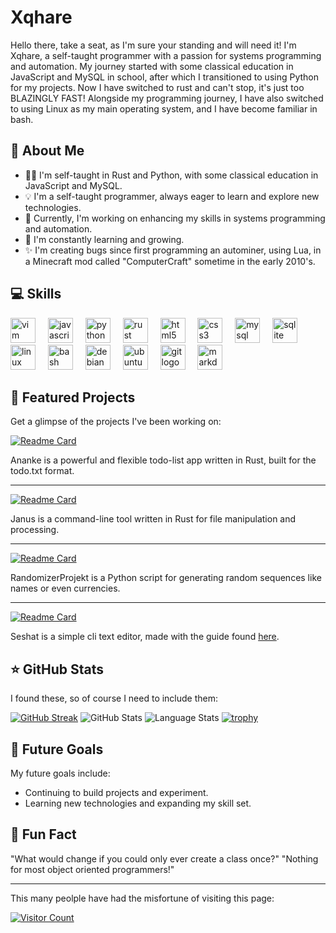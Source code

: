 # Xqhare
Hello there, take a seat, as I'm sure your standing and will need it! I'm Xqhare, a self-taught programmer with a passion for systems programming and automation. My journey started with some classical education in JavaScript and MySQL in school, after which I transitioned to using Python for my projects. Now I have switched to rust and can't stop, it's just too BLAZINGLY FAST! Alongside my programming journey, I have also switched to using Linux as my main operating system, and I have become familiar in bash.

## 🚀 About Me
- 👨‍💻 I'm self-taught in Rust and Python, with some classical education in JavaScript and MySQL.
- 💡 I'm a self-taught programmer, always eager to learn and explore new technologies.
- 🔭 Currently, I'm working on enhancing my skills in systems programming and automation.
- 🌱 I'm constantly learning and growing.
- ✨ I'm creating bugs since first programming an autominer, using Lua, in a Minecraft mod called "ComputerCraft" sometime in the early 2010's.

## 💻 Skills
<div align="left">
  <img src="https://cdn.jsdelivr.net/gh/devicons/devicon/icons/vim/vim-original.svg" height="40" alt="vim logo"  />
  <img width="12" />
  <img src="https://cdn.jsdelivr.net/gh/devicons/devicon/icons/javascript/javascript-original.svg" height="40" alt="javascript logo"  />
  <img width="12" />
  <img src="https://cdn.jsdelivr.net/gh/devicons/devicon/icons/python/python-original.svg" height="40" alt="python logo"  />
  <img width="12" />
  <img src="https://cdn.jsdelivr.net/gh/devicons/devicon/icons/rust/rust-plain.svg" height="40" alt="rust logo"  />
  <img width="12" />
  <img src="https://cdn.jsdelivr.net/gh/devicons/devicon/icons/html5/html5-original.svg" height="40" alt="html5 logo"  />
  <img width="12" />
  <img src="https://cdn.jsdelivr.net/gh/devicons/devicon/icons/css3/css3-original.svg" height="40" alt="css3 logo"  />
  <img width="12" />
  <img src="https://cdn.jsdelivr.net/gh/devicons/devicon/icons/mysql/mysql-original.svg" height="40" alt="mysql logo"  />
  <img width="12" />
  <img src="https://cdn.jsdelivr.net/gh/devicons/devicon/icons/sqlite/sqlite-original.svg" height="40" alt="sqlite logo"  />
  <img width="12" />
  <img src="https://cdn.jsdelivr.net/gh/devicons/devicon/icons/linux/linux-original.svg" height="40" alt="linux logo"  />
  <img width="12" />
  <img src="https://cdn.jsdelivr.net/gh/devicons/devicon/icons/bash/bash-original.svg" height="40" alt="bash logo"  />
  <img width="12" />
  <img src="https://cdn.jsdelivr.net/gh/devicons/devicon/icons/debian/debian-original.svg" height="40" alt="debian logo"  />
  <img width="12" />
  <img src="https://cdn.jsdelivr.net/gh/devicons/devicon/icons/ubuntu/ubuntu-plain.svg" height="40" alt="ubuntu logo"  />
  <img width="12" />
  <img src="https://cdn.jsdelivr.net/gh/devicons/devicon/icons/git/git-original.svg" height="40" alt="git logo"  />
  <img width="12" />
  <img src="https://cdn.jsdelivr.net/gh/devicons/devicon/icons/markdown/markdown-original.svg" height="40" alt="markdown logo"  />
</div>

## 🌟 Featured Projects
Get a glimpse of the projects I've been working on:

[![Readme Card](https://github-readme-stats.vercel.app/api/pin/?username=Xqhare&repo=ananke&show_onwer=true)](https://github.com/Xqhare/ananke)

Ananke is a powerful and flexible todo-list app written in Rust, built for the todo.txt format.

---
[![Readme Card](https://github-readme-stats.vercel.app/api/pin/?username=Xqhare&repo=janus&show_onwer=true)](https://github.com/Xqhare/janus)

Janus is a command-line tool written in Rust for file manipulation and processing. 

---
[![Readme Card](https://github-readme-stats.vercel.app/api/pin/?username=Xqhare&repo=RandomizerProjekt&show_onwer=true)](https://github.com/Xqhare/RandomizerProjekt)

RandomizerProjekt is a Python script for generating random sequences like names or even currencies. 

---
[![Readme Card](https://github-readme-stats.vercel.app/api/pin/?username=Xqhare&repo=seshat&show_onwer=true)](https://github.com/Xqhare/seshat)

Seshat is a simple cli text editor, made with the guide found [here](https://www.flenker.blog/hecto-chapter-1/). 

## ⭐ GitHub Stats
I found these, so of course I need to include them:

[![GitHub Streak](https://streak-stats.demolab.com/?user=Xqhare)](https://git.io/streak-stats)
![GitHub Stats](https://github-readme-stats.vercel.app/api?username=Xqhare&show_icons=true&theme=midnight-purple)
![Language Stats](https://github-readme-stats.vercel.app/api/top-langs/?username=Xqhare)
[![trophy](https://github-profile-trophy.vercel.app/?username=Xqhare)](https://github.com/Xqhare)

## 🎯 Future Goals
My future goals include:

- Continuing to build projects and experiment.
- Learning new technologies and expanding my skill set.

## 🌈 Fun Fact

"What would change if you could only ever create a class once?"
"Nothing for most object oriented programmers!"

---

This many peolple have had the misfortune of visiting this page:

[![Visitor Count](https://profile-counter.glitch.me/Xqhare/count.svg)](#)
